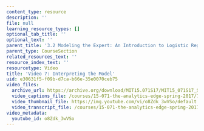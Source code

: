 ```yaml
---
content_type: resource
description: ''
file: null
learning_resource_types: []
optional_tab_title: ''
optional_text: ''
parent_title: '3.2 Modeling the Expert: An Introduction to Logistic Regression'
parent_type: CourseSection
related_resources_text: ''
resource_index_text: ''
resourcetype: Video
title: 'Video 7: Interpreting the Model'
uid: e30631f5-f09b-d7ca-b66e-35e0070ceb75
video_files:
  archive_url: https://archive.org/download/MIT15.071S17/MIT15_071S17_Session_3.2.12_300k.mp4
  video_captions_file: /courses/15-071-the-analytics-edge-spring-2017/704bf71640d75ce598ca1b0fed53df9f_o8Zdk_3wVSo.vtt
  video_thumbnail_file: https://img.youtube.com/vi/o8Zdk_3wVSo/default.jpg
  video_transcript_file: /courses/15-071-the-analytics-edge-spring-2017/33a661f0c2e2aac34f8f852c8533d1a2_o8Zdk_3wVSo.pdf
video_metadata:
  youtube_id: o8Zdk_3wVSo
---
```

